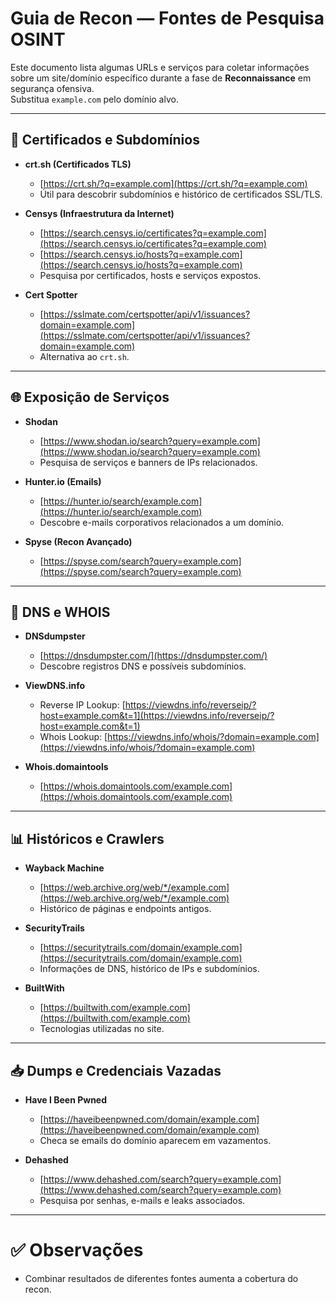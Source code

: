 # Guia de Recon — Fontes de Pesquisa OSINT

Este documento lista algumas URLs e serviços para coletar informações sobre um site/domínio específico durante a fase de **Reconnaissance** em segurança ofensiva.  
Substitua `example.com` pelo domínio alvo.

---

## 🔐 Certificados e Subdomínios

- **crt.sh (Certificados TLS)**
  - [https://crt.sh/?q=example.com](https://crt.sh/?q=example.com)
  - Útil para descobrir subdomínios e histórico de certificados SSL/TLS.

- **Censys (Infraestrutura da Internet)**
  - [https://search.censys.io/certificates?q=example.com](https://search.censys.io/certificates?q=example.com)
  - [https://search.censys.io/hosts?q=example.com](https://search.censys.io/hosts?q=example.com)
  - Pesquisa por certificados, hosts e serviços expostos.

- **Cert Spotter**
  - [https://sslmate.com/certspotter/api/v1/issuances?domain=example.com](https://sslmate.com/certspotter/api/v1/issuances?domain=example.com)  
  - Alternativa ao `crt.sh`.

---

## 🌐 Exposição de Serviços

- **Shodan**
  - [https://www.shodan.io/search?query=example.com](https://www.shodan.io/search?query=example.com)
  - Pesquisa de serviços e banners de IPs relacionados.

- **Hunter.io (Emails)**
  - [https://hunter.io/search/example.com](https://hunter.io/search/example.com)  
  - Descobre e-mails corporativos relacionados a um domínio.

- **Spyse (Recon Avançado)**
  - [https://spyse.com/search?query=example.com](https://spyse.com/search?query=example.com)

---

## 📡 DNS e WHOIS

- **DNSdumpster**
  - [https://dnsdumpster.com/](https://dnsdumpster.com/)
  - Descobre registros DNS e possíveis subdomínios.

- **ViewDNS.info**
  - Reverse IP Lookup: [https://viewdns.info/reverseip/?host=example.com&t=1](https://viewdns.info/reverseip/?host=example.com&t=1)
  - Whois Lookup: [https://viewdns.info/whois/?domain=example.com](https://viewdns.info/whois/?domain=example.com)

- **Whois.domaintools**
  - [https://whois.domaintools.com/example.com](https://whois.domaintools.com/example.com)

---

## 📊 Históricos e Crawlers

- **Wayback Machine**
  - [https://web.archive.org/web/*/example.com](https://web.archive.org/web/*/example.com)
  - Histórico de páginas e endpoints antigos.

- **SecurityTrails**
  - [https://securitytrails.com/domain/example.com](https://securitytrails.com/domain/example.com)  
  - Informações de DNS, histórico de IPs e subdomínios.

- **BuiltWith**
  - [https://builtwith.com/example.com](https://builtwith.com/example.com)  
  - Tecnologias utilizadas no site.

---

## 📥 Dumps e Credenciais Vazadas

- **Have I Been Pwned**
  - [https://haveibeenpwned.com/domain/example.com](https://haveibeenpwned.com/domain/example.com)
  - Checa se emails do domínio aparecem em vazamentos.

- **Dehashed**
  - [https://www.dehashed.com/search?query=example.com](https://www.dehashed.com/search?query=example.com)
  - Pesquisa por senhas, e-mails e leaks associados.

---

# ✅ Observações
- Combinar resultados de diferentes fontes aumenta a cobertura do recon.

